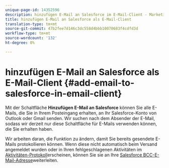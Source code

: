 ```yaml
---
unique-page-id: 14352596
description: hinzufügen E-Mail an Salesforce im E-Mail-Client - Marketing Docs - Produktdokumentation
title: hinzufügen E-Mail an Salesforce als E-Mail-Client
translation-type: tm+mt
source-git-commit: 47b2fee7d146c3dc558d4bbb10070683f4cdfd3d
workflow-type: tm+mt
source-wordcount: '132'
ht-degree: 0%

---
```



# hinzufügen E-Mail an Salesforce als E-Mail-Client {#add-email-to-salesforce-in-email-client}

Mit der Schaltfläche **Hinzufügen E-Mail an Salesforce** können Sie alle E-Mails, die Sie in Ihrem Posteingang erhalten, an Ihr Salesforce-Konto von Outlook oder Gmail senden. Wir suchen nach dem Absender der E-Mail, sodass wir derzeit nur diese Schaltfläche für E-Mails verwenden können, die Sie erhalten haben.

Wir arbeiten daran, die Funktion zu ändern, damit Sie bereits gesendete E-Mails protokollieren können. Wenn diese nicht automatisch beim Versand angemeldet wurden oder in Ihren fehlgeschlagenen Aktivitäten im [Aktivitäten-Protokoll](http://toutapp.com/next#settings/crm/salesforce/activity)erscheinen, können Sie sie an Ihre [Salesforce BCC-E-Mail-Adresse](http://docs.marketo.com/x/soLS)weiterleiten.
